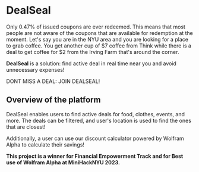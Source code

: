 # DealSeal

Only 0.47% of issued coupons are ever redeemed. This means that most people are not aware of the coupons that are available for redemption at the moment. Let's say you are in the NYU area and you are looking for a place to grab coffee. You get another cup of $7 coffee from Think while there is a deal to get coffee for $2 from the Irving Farm that's around the corner.

**DealSeal** is a solution: find active deal in real time near you and avoid unnecessary expenses!

DONT MISS A DEAL: JOIN DEALSEAL!

## Overview of the platform

DealSeal enables users to find active deals for food, clothes, events, and more. The deals can be filtered, and user's location is used to find the ones that are closest!

Additionally, a user can use our discount calculator powered by Wolfram Alpha to calculate their savings!

**This project is a winner for Financial Empowerment Track and for Best use of Wolfram Alpha at MiniHackNYU 2023.**
